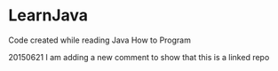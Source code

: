 # LearnJava
Code created while reading Java How to Program

20150621 I am adding a new comment to show that this is a linked repo
